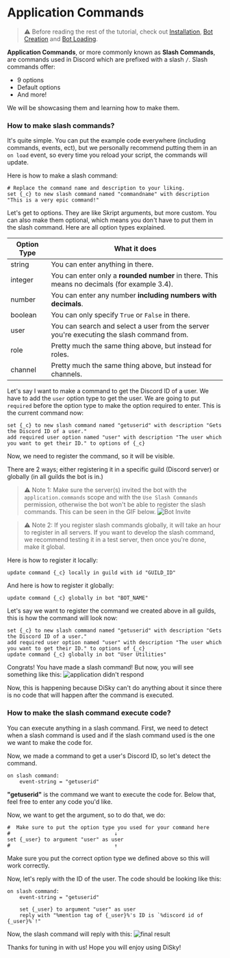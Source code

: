 # Application Commands

> :warning: Before reading the rest of the tutorial, check out [Installation](https://disky.tech/wiki/?page=install), [Bot Creation](https://disky.tech/wiki/?page=bot-creation) and [Bot Loading](https://disky.tech/wiki/?page=bot-loading).

**Application Commands**, or more commonly known as **Slash Commands**, are commands used in Discord which are prefixed with a slash `/`. Slash commands offer:

* 9 options
* Default options
* And more!
  
We will be showcasing them and learning how to make them.

### How to make slash commands?

It's quite simple. You can put the example code everywhere (including commands, events, ect), but we personally recommend putting them in an `on load` event, so every time you reload your script, the commands will update.

Here is how to make a slash command:
```applescript
# Replace the command name and description to your liking.
set {_c} to new slash command named "commandname" with description "This is a very epic command!"
```

Let's get to options. They are like Skript arguments, but more custom. You can also make them optional, which means you don't have to put them in the slash command. Here are all option types explained.

| Option Type | What it does |
| ------ | ------------ |
| string | You can enter anything in there. |
| integer | You can enter only a **rounded number** in there. This means no decimals (for example 3.4). |
| number | You can enter any number **including numbers with decimals**. |
| boolean | You can only specify `True` or `False` in there.
| user | You can search and select a user from the server you're executing the slash command from. |
| role | Pretty much the same thing above, but instead for roles. |
| channel | Pretty much the same thing above, but instead for channels. |

Let's say I want to make a command to get the Discord ID of a user. We have to add the `user` option type to get the user. We are going to put `required` before the option type to make the option required to enter. This is the current command now:
```applescript
set {_c} to new slash command named "getuserid" with description "Gets the Discord ID of a user."
add required user option named "user" with description "The user which you want to get their ID." to options of {_c}
```

Now, we need to register the command, so it will be visible.

There are 2 ways; either registering it in a specific guild (Discord server) or globally (in all guilds the bot is in.)

> :warning: Note 1: Make sure the server(s) invited the bot with the `application.commands` scope and with the `Use Slash Commands` permission, otherwise the bot won't be able to register the slash commands. This can be seen in the GIF below.
![Bot Invite](https://i.imgur.com/j2crGMW.gif)

> :warning: Note 2: If you register slash commands globally, it will take an hour to register in all servers. If you want to develop the slash command, we recommend testing it in a test server, then once you're done, make it global.

Here is how to register it locally:
```applescript
update command {_c} locally in guild with id "GUILD_ID"
```

And here is how to register it globally:
```applescript
update command {_c} globally in bot "BOT_NAME"
```

Let's say we want to register the command we created above in all guilds, this is how the command will look now:
```applescript
set {_c} to new slash command named "getuserid" with description "Gets the Discord ID of a user."
add required user option named "user" with description "The user which you want to get their ID." to options of {_c}
update command {_c} globally in bot "User Utilities"
```

Congrats! You have made a slash command! But now, you will see something like this:
![application didn't respond](https://i.imgur.com/CqhiaJ5.gif)

Now, this is happening because DiSky can't do anything about it since there is no code that will happen after the command is executed.

### How to make the slash command execute code?

You can execute anything in a slash command. First, we need to detect when a slash command is used and if the slash command used is the one we want to make the code for.

Now, we made a command to get a user's Discord ID, so let's detect the command.
```applescript
on slash command:
    event-string = "getuserid"
```

**"getuserid"** is the command we want to execute the code for. Below that, feel free to enter any code you'd like.

Now, we want to get the argument, so to do that, we do:
```applescript
#  Make sure to put the option type you used for your command here
#                                  ↓
set {_user} to argument "user" as user
#                                  ↑
```

Make sure you put the correct option type we defined above so this will work correctly.

Now, let's reply with the ID of the user. The code should be looking like this:
```applescript
on slash command:
    event-string = "getuserid"

    set {_user} to argument "user" as user
    reply with "%mention tag of {_user}%'s ID is `%discord id of {_user}%`!"
```

Now, the slash command will reply with this:
![final result](https://i.imgur.com/24bXteH.gif)

Thanks for tuning in with us! Hope you will enjoy using DiSky!